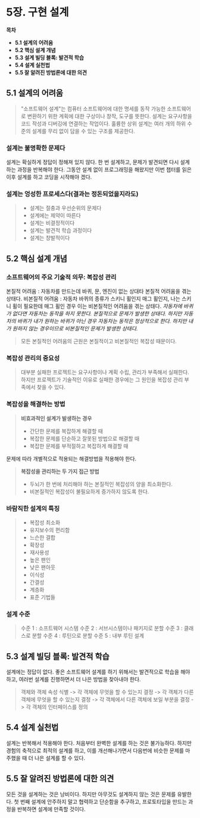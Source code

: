 # 5장. 구현 설계

**목차**

- **5.1 설계의 어려움**
- **5.2 핵심 설계 개념**
- **5.3 설계 빌딩 블록: 발견적 학습**
- **5.4 설계 실천법**
- **5.5 잘 알려진 방법론에 대한 의견**

## 5.1 설계의 어려움

> "소프트웨어 설계"는 컴퓨터 소프트웨어에 대한 명세를 동작 가능한 소프트웨어로 변환하기 위한 계획에 대한 구상이나 창작, 도구를 뜻한다. 설계는 요구사항을 코드 작성과 디버깅에 연결하는 작업이다. 훌륭한 상위 설계는 여러 개의 하위 수준의 설계를 무리 없이 담을 수 있는 구조를 제공한다.

### 설계는 불명확한 문제다

설계는 확실하게 정답이 정해져 있지 않다. 한 번 설계하고, 문제가 발견되면 다시 설계하는 과정을 반복해야 한다. 그동안 설계 없이 프로그래밍을 해왔지만 이번 챕터를 읽은 이후 설계를 하고 코딩을 시작해야 겠다.

### 설계는 엉성한 프로세스다(결과는 정돈되었을지라도)

> - 설계는 절충과 우선순위의 문제다
> - 설계에는 제약이 따른다
> - 설계는 비결정적이다
> - 설계는 발견적 학습 과정이다
> - 설계는 창발적이다

## 5.2 핵심 설계 개념

### 소프트웨어의 주요 기술적 의무: 복잡성 관리

본질적 어려움 : 자동차를 만드는데 바퀴, 문, 엔진이 없는 상대타 본질적 어려움을 겪는 상태다.
비본질적 어려움 : 자동차 바퀴의 종류가 스키니 휠인지 매그 휠인지, 나는 스키니 휠이 필요한데 매그 휠인 경우 이는 비본질적인 어려움을 겪는 상태다.
_자동차에 바퀴가 없다면 자동차는 동작을 하지 못한다. 본질적으로 문제가 발생한 상태다. 하지만 자동차의 바퀴가 내가 원하는 바퀴가 아닌 경우 자동차는 동작은 정상적으로 한다. 하지만 내가 원하지 않는 경우이므로 비본질적인 문제가 발생한 상태다._

> 모든 본질적인 어려움의 근원은 본질적이고 비본질적인 복잡성 때문이다.

### 복잡성 관리의 중요성

> 대부분 실패한 프로젝트는 요구사항이나 계획 수립, 관리가 부족해서 실패한다. 하지만 프로젝트가 기술적인 이유로 실패한 경우에는 그 원인을 복잡성 관리 부족에서 찾을 수 있다.

### 복잡성을 해결하는 방법

> **비효과적인 설계가 발생하는 경우**
>
> - 간단한 문제를 복잡하게 해결할 때
> - 복잡한 문제를 단순하고 잘못된 방법으로 해결할 때
> - 복잡한 문제를 부적절하고 복잡하게 해결할 때

문제에 따라 개별적으로 적용되는 해결방법을 적용해야 한다.

> **복잡성을 관리하는 두 가지 접근 방법**
>
> - 두뇌가 한 번에 처리해야 하는 본질적인 복잡성의 양을 최소화한다.
> - 비본질적인 복잡성이 불필요하게 증가하지 않도록 한다.

### 바람직한 설계의 특징

> - 복잡성 최소화
> - 유지보수의 편리함
> - 느슨한 결합
> - 확장성
> - 재사용성
> - 높은 팬인
> - 낮은 팬아웃
> - 이식성
> - 간결성
> - 계층화
> - 표준 기법들

### 설계 수준

> 수준 1 : 소프트웨어 시스템
> 수준 2 : 서브시스템이나 패키지로 분할
> 수준 3 : 클래스로 분할
> 수준 4 : 루틴으로 분할
> 수준 5 : 내부 루틴 설계

## 5.3 설계 빌딩 블록: 발견적 학습

설계에는 정답이 없다. 좋은 소프트웨어 설계를 하기 위해서는 발견적으로 학습을 해야하고, 여러번 설계를 진행하면서 더 나은 방법을 찾아내야 한다.

> 객체와 객체 속성 식별 -> 각 객체에 무엇을 할 수 있는지 결정 -> 각 객체가 다른 객체에 무엇을 할 수 있는지 결정 -> 각 객체에서 다른 객체에 보일 부분을 결정 -> 각 객체의 인터페이스를 정의

## 5.4 설계 실천법

설계는 반복해서 적용해야 한다. 처음부터 완벽한 설계를 하는 것은 불가능하다. 하지만 경험의 축적으로 최적의 설계를 하고, 이를 개선해나가면서 다음번에 비슷한 문제를 마주했을 때 더 나은 설계를 할 수 있다.

## 5.5 잘 알려진 방법론에 대한 의견

모든 것을 설계하는 것은 낭비이다. 하지만 아무것도 설계하지 않는 것은 문제를 유발한다.
첫 번째 설계에 안주하지 말고 협력하고 단순함을 추구하고, 프로토타입을 만드는 과정을 반복하면 설계에 만족할 것이다.
